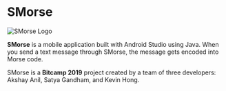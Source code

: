 # SMorse

![SMorse Logo](https://i.imgur.com/UcQ9efd.png)

**SMorse** is a mobile application built with Android Studio using Java. When you send a text message through SMorse, the message gets encoded into Morse code.  

SMorse is a **Bitcamp 2019** project created by a team of three developers: Akshay Anil, Satya Gandham, and Kevin Hong.
